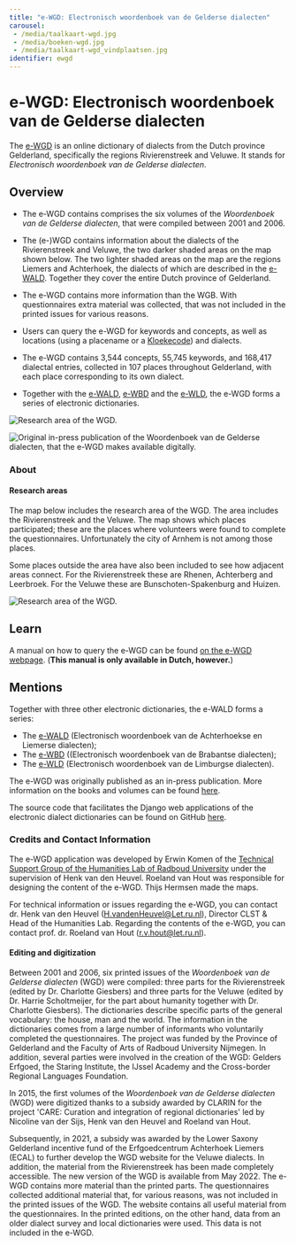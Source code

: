 ```yaml
---
title: "e-WGD: Electronisch woordenboek van de Gelderse dialecten"
carousel:
 - /media/taalkaart-wgd.jpg
 - /media/boeken-wgd.jpg
 - /media/taalkaart-wgd_vindplaatsen.jpg
identifier: ewgd
---
```


# e-WGD: Electronisch woordenboek van de Gelderse dialecten

The [e-WGD](https://e-wgd.nl/) is an online dictionary of dialects from the Dutch province Gelderland, specifically the regions Rivierenstreek and Veluwe. It stands for *Electronisch woordenboek van de Gelderse dialecten*.

## Overview

* The e-WGD contains comprises the six volumes of the *Woordenboek van de Gelderse dialecten*, that were compiled between 2001 and 2006.

* The (e-)WGD contains information about the dialects of the Rivierenstreek and Veluwe, the two darker shaded areas on the map shown below. The two lighter shaded areas on the map are the regions Liemers and Achterhoek, the dialects of which are described in the [e-WALD](https://www.ineo.tools/resources/ewald). Together they cover the entire Dutch province of Gelderland.

* The e-WGD contains more information than the WGB. With questionnaires extra material was collected, that was not included in the printed issues for various reasons.

* Users can query the e-WGD for keywords and concepts, as well as locations (using a placename or a [Kloekecode](https://kloeke.meertens.knaw.nl/)) and dialects.

* The e-WGD contains 3,544 concepts, 55,745 keywords, and 168,417 dialectal entries, collected in 107 places throughout Gelderland, with each place corresponding to its own dialect.

* Together with the [e-WALD](https://www.ineo.tools/resources/ewald), [e-WBD](https://www.ineo.tools/resources/ewbd) and the [e-WLD](https://www.ineo.tools/resources/ewld), the e-WGD forms a series of electronic dictionaries.

![Research area of the WGD.](./../media/taalkaart-wgd.jpg)

![Original in-press publication of the *Woordenboek van de Gelderse dialecten*, that the e-WGD makes available digitally.](./../media/boeken-wgd.jpg)

### About

#### Research areas
The map below includes the research area of the WGD. The area includes the Rivierenstreek and the Veluwe. The map shows which places participated; these are the places where volunteers were found to complete the questionnaires. Unfortunately the city of Arnhem is not among those places.

Some places outside the area have also been included to see how adjacent areas connect. For the Rivierenstreek these are Rhenen, Achterberg and Leerbroek. For the Veluwe these are Bunschoten-Spakenburg and Huizen.

![Research area of the WGD.](./../media/taalkaart-wgd_vindplaatsen.jpg)



## Learn

A manual on how to query the e-WGD can be found [on the e-WGD webpage](https://e-wgd.nl/guide). (**This manual is only available in Dutch, however.**)

## Mentions

Together with three other electronic dictionaries, the e-WALD forms a series:
* The [e-WALD](https://www.ineo.tools/resources/ewald) (Electronisch woordenboek van de Achterhoekse en Liemerse dialecten);
* The [e-WBD](https://www.ineo.tools/resources/ewbd) ((Electronisch woordenboek van de Brabantse dialecten);
* The [e-WLD](https://www.ineo.tools/resources/ewld) (Electronisch woordenboek van de Limburgse dialecten).

The e-WGD was originally published as an in-press publication. More information on the books and volumes can be found [here](https://e-wgd.nl/delen).

The source code that facilitates the Django web applications of the electronic dialect dictionaries can be found on GitHub [here](https://github.com/ErwinKomen/RU-Wnd).

### Credits and Contact Information

The e-WGD application was developed by Erwin Komen of the [Technical Support Group of the Humanities Lab of Radboud University](https://www.ru.nl/facultyofarts/research/humanities-lab/our-labs/) under the supervision of Henk van den Heuvel. Roeland van Hout was responsible for designing the content of the e-WGD. Thijs Hermsen made the maps.

For technical information or issues regarding the e-WGD, you can contact dr. Henk van den Heuvel (H.vandenHeuvel@Let.ru.nl), Director CLST & Head of the Humanities Lab.
Regarding the contents of the e-WGD, you can contact prof. dr. Roeland van Hout (r.v.hout@let.ru.nl).

#### Editing and digitization

Between 2001 and 2006, six printed issues of the *Woordenboek van de Gelderse dialecten* (WGD) were compiled: three parts for the Rivierenstreek (edited by Dr. Charlotte Giesbers) and three parts for the Veluwe (edited by Dr. Harrie Scholtmeijer, for the part about humanity together with Dr. Charlotte Giesbers). The dictionaries describe specific parts of the general vocabulary: the house, man and the world. The information in the dictionaries comes from a large number of informants who voluntarily completed the questionnaires. The project was funded by the Province of Gelderland and the Faculty of Arts of Radboud University Nijmegen. In addition, several parties were involved in the creation of the WGD: Gelders Erfgoed, the Staring Institute, the IJssel Academy and the Cross-border Regional Languages Foundation.

In 2015, the first volumes of the *Woordenboek van de Gelderse dialecten* (WGD) were digitized thanks to a subsidy awarded by CLARIN for the project 'CARE: Curation and integration of regional dictionaries' led by Nicoline van der Sijs, Henk van den Heuvel and Roeland van Hout.

Subsequently, in 2021, a subsidy was awarded by the Lower Saxony Gelderland incentive fund of the Erfgoedcentrum Achterhoek Liemers (ECAL) to further develop the WGD website for the Veluwe dialects. In addition, the material from the Rivierenstreek has been made completely accessible. The new version of the WGD is available from May 2022. The e-WGD contains more material than the printed parts. The questionnaires collected additional material that, for various reasons, was not included in the printed issues of the WGD. The website contains all useful material from the questionnaires. In the printed editions, on the other hand, data from an older dialect survey and local dictionaries were used. This data is not included in the e-WGD.

